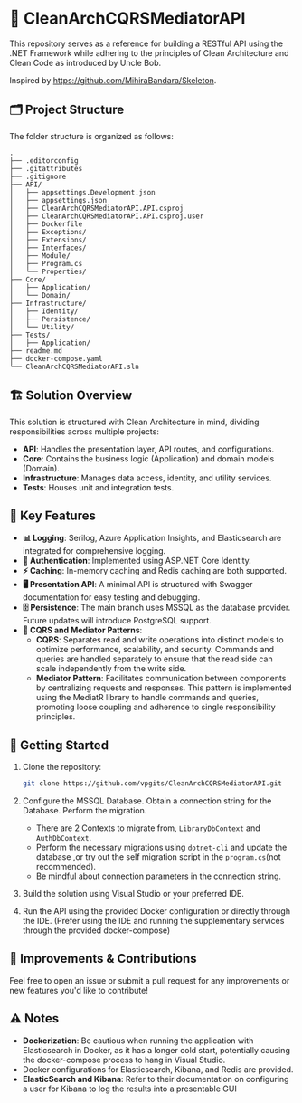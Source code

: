 # 🚀 CleanArchCQRSMediatorAPI

This repository serves as a reference for building a RESTful API using the .NET Framework while adhering to the principles of Clean Architecture and Clean Code as introduced by Uncle Bob.

Inspired by https://github.com/MihiraBandara/Skeleton.

## 🗂️ Project Structure

The folder structure is organized as follows:

```plaintext
.
├── .editorconfig
├── .gitattributes
├── .gitignore
├── API/
│   ├── appsettings.Development.json
│   ├── appsettings.json
│   ├── CleanArchCQRSMediatorAPI.API.csproj
│   ├── CleanArchCQRSMediatorAPI.API.csproj.user
│   ├── Dockerfile
│   ├── Exceptions/
│   ├── Extensions/
│   ├── Interfaces/
│   ├── Module/
│   ├── Program.cs
│   └── Properties/
├── Core/
│   ├── Application/
│   └── Domain/
├── Infrastructure/
│   ├── Identity/
│   ├── Persistence/
│   └── Utility/
├── Tests/
│   ├── Application/
├── readme.md
├── docker-compose.yaml
└── CleanArchCQRSMediatorAPI.sln
```

## 🏗️ Solution Overview

This solution is structured with Clean Architecture in mind, dividing responsibilities across multiple projects:

- **API**: Handles the presentation layer, API routes, and configurations.
- **Core**: Contains the business logic (Application) and domain models (Domain).
- **Infrastructure**: Manages data access, identity, and utility services.
- **Tests**: Houses unit and integration tests.

## 🔧 Key Features

- **📊 Logging**: Serilog, Azure Application Insights, and Elasticsearch are integrated for comprehensive logging.
- **🔐 Authentication**: Implemented using ASP.NET Core Identity.
- **⚡ Caching**: In-memory caching and Redis caching are both supported.
- **🖥️ Presentation API**: A minimal API is structured with Swagger documentation for easy testing and debugging.
- **🗄️ Persistence**: The main branch uses MSSQL as the database provider. Future updates will introduce PostgreSQL support.
- **🔄 CQRS and Mediator Patterns**:
  - **CQRS**: Separates read and write operations into distinct models to optimize performance, scalability, and security. Commands and queries are handled separately to ensure that the read side can scale independently from the write side.
  - **Mediator Pattern**: Facilitates communication between components by centralizing requests and responses. This pattern is implemented using the MediatR library to handle commands and queries, promoting loose coupling and adherence to single responsibility principles.

## 🚀 Getting Started

1. Clone the repository:

   ```bash
   git clone https://github.com/vpgits/CleanArchCQRSMediatorAPI.git
   ```

2. Configure the MSSQL Database. Obtain a connection string for the Database. Perform the migration.
   - There are 2 Contexts to migrate from, `LibraryDbContext` and `AuthDbContext`.
   - Perform the necessary migrations using `dotnet-cli` and update the database ,or try out the self migration script in the `program.cs`(not recommended).
   - Be mindful about connection parameters in the connection string.
3. Build the solution using Visual Studio or your preferred IDE.
4. Run the API using the provided Docker configuration or directly through the IDE. (Prefer using the IDE and running the supplementary services through the provided docker-compose)

## 🚧 Improvements & Contributions

Feel free to open an issue or submit a pull request for any improvements or new features you'd like to contribute!

## ⚠️ Notes

- **Dockerization**: Be cautious when running the application with Elasticsearch in Docker, as it has a longer cold start, potentially causing the docker-compose process to hang in Visual Studio.
- Docker configurations for Elasticsearch, Kibana, and Redis are provided.
- **ElasticSearch and Kibana**: Refer to their documentation on configuring a user for Kibana to log the results into a presentable GUI
